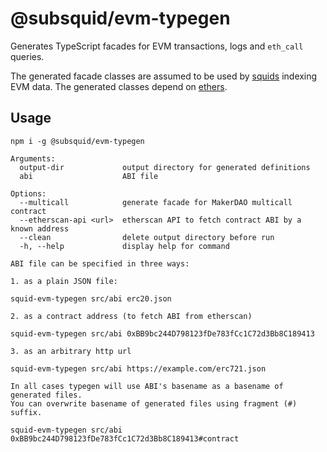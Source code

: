 # @subsquid/evm-typegen

Generates TypeScript facades for EVM transactions, logs and `eth_call` queries. 

The generated facade classes are assumed to be used by [squids](https://docs.Subsquid.io/overview) indexing EVM data. 
The generated classes depend on [ethers](https://www.npmjs.com/package/ethers).

## Usage

```
npm i -g @subsquid/evm-typegen
```

```
Arguments:
  output-dir             output directory for generated definitions
  abi                    ABI file

Options:
  --multicall            generate facade for MakerDAO multicall contract
  --etherscan-api <url>  etherscan API to fetch contract ABI by a known address
  --clean                delete output directory before run
  -h, --help             display help for command

ABI file can be specified in three ways:

1. as a plain JSON file:

squid-evm-typegen src/abi erc20.json

2. as a contract address (to fetch ABI from etherscan)

squid-evm-typegen src/abi 0xBB9bc244D798123fDe783fCc1C72d3Bb8C189413

3. as an arbitrary http url

squid-evm-typegen src/abi https://example.com/erc721.json

In all cases typegen will use ABI's basename as a basename of generated files.
You can overwrite basename of generated files using fragment (#) suffix.

squid-evm-typegen src/abi 0xBB9bc244D798123fDe783fCc1C72d3Bb8C189413#contract 
```
